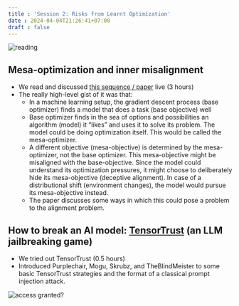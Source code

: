 ```yaml
---
title : 'Session 2: Risks from Learnt Optimization'
date : 2024-04-04T21:26:41+07:00
draft : false 
---
```


![reading](/keepcafe1.jpg)
## Mesa-optimization and inner misalignment

- We read and discussed [this sequence / paper](https://www.alignmentforum.org/s/r9tYkB2a8Fp4DN8yB) live (3 hours)
- The really high-level gist of it was that:
  - In a machine learning setup, the gradient descent process (base optimizer) finds a model that does a task (base objective) well
  - Base optimizer finds in the sea of options and possibilities an algorithm (model) it “likes” and uses it to solve its problem. The model could be doing optimization itself. This would be called the mesa-optimizer.
  - A different objective (mesa-objective) is determined by the mesa-optimizer, not the base optimizer. This mesa-objective might be misaligned with the base-objective. Since the model could understand its optimization pressures, it might choose to deliberately hide its mesa-objective (deceptive alignment). In case of a distributional shift (environment changes), the model would pursue its mesa-objective instead.
  - The paper discusses some ways in which this could pose a problem to the alignment problem.

## How to break an AI model: [TensorTrust](https://tensortrust.ai/) (an LLM jailbreaking game)

- We tried out TensorTrust (0.5 hours)
- Introduced Purplechair, Mogu, Skrubz, and TheBlindMeister to some basic TensorTrust strategies and the format of a classical prompt injection attack.

![access granted?](/keepcafe2.jpg)